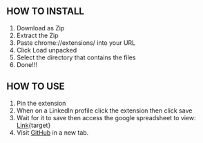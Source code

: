 ## HOW TO INSTALL

1. Download as Zip
2. Extract the Zip
3. Paste chrome://extensions/ into your URL
4. Click Load unpacked
5. Select the directory that contains the files
6. Done!!!

## HOW TO USE
1. Pin the extension
2. When on a LinkedIn profile click the extension then click save
3. Wait for it to save then access the google spreadsheet to view: [Link](https://docs.google.com/spreadsheets/d/1HqS54-bbAYb6qYu6ZuP3yHqxQPlD1nZDsq37lRxg-VA/edit?gid=0#gid=0){target}
4. Visit <a href="https://github.com" target="_blank">GitHub</a> in a new tab.

